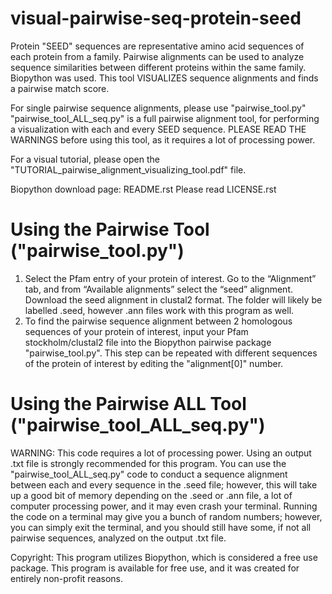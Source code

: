 # visual-pairwise-seq-protein-seed
Protein "SEED" sequences are representative amino acid sequences of each protein from a family. Pairwise alignments can be used to analyze sequence similarities between different proteins within the same family.  Biopython was used. This tool VISUALIZES sequence alignments and finds a pairwise match score. 

For single pairwise sequence alignments, please use "pairwise_tool.py" 
"pairwise_tool_ALL_seq.py" is a full pairwise alignment tool, for performing a visualization with each and every SEED sequence. PLEASE READ THE WARNINGS before using this tool, as it requires a lot of processing power. 

For a visual tutorial, please open the "TUTORIAL_pairwise_alignment_visualizing_tool.pdf" file. 

Biopython download page: README.rst
Please read LICENSE.rst

# Using the Pairwise Tool ("pairwise_tool.py")
1. Select the Pfam entry of your protein of interest. Go to the “Alignment” tab, and from “Available alignments” select the “seed” alignment. Download the seed alignment in clustal2 format. The folder will likely be labelled .seed, however .ann files work with this program as well. 
2. To find the pairwise sequence alignment between 2 homologous sequences of your protein of interest, input your Pfam stockholm/clustal2 file into the Biopython pairwise package "pairwise_tool.py". This step can be repeated with different sequences of the protein of interest by editing the "alignment[0]" number. 

# Using the Pairwise ALL Tool ("pairwise_tool_ALL_seq.py")
WARNING: This code requires a lot of processing power. Using an output .txt file is strongly recommended for this program. You can use the "pairwise_tool_ALL_seq.py" code to conduct a sequence alignment between each and every sequence in the .seed file; however, this will take up a good bit of memory depending on the .seed or .ann file, a lot of computer processing power, and it may even crash your terminal. Running the code on a terminal may give you a bunch of random numbers; however, you can simply exit the terminal, and you should still have some, if not all pairwise sequences, analyzed on the output .txt file.

Copyright: This program utilizes Biopython, which is considered a free use package. This program is available for free use, and it was created for entirely non-profit reasons. 
